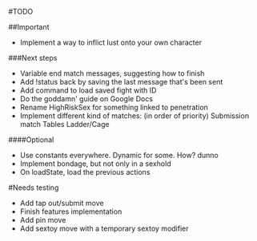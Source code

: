 #TODO

##Important
-   Implement a way to inflict lust onto your own character

###Next steps
-   Variable end match messages, suggesting how to finish
-   Add !status back by saving the last message that's been sent
-   Add command to load saved fight with ID
-   Do the goddamn' guide on Google Docs
-   Rename HighRiskSex for something linked to penetration
-   Implement different kind of matches: (in order of priority)
    Submission match
    Tables
    Ladder/Cage

####Optional
-   Use constants everywhere. Dynamic for some. How? dunno
-   Implement bondage, but not only in a sexhold
-   On loadState, load the previous actions

#Needs testing
*   Add tap out/submit move
*   Finish features implementation
*   Add pin move
*   Add sextoy move with a temporary sextoy modifier